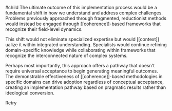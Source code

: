 #child 
The ultimate outcome of this implementation process would be a fundamental shift in how we understand and address complex challenges. Problems previously approached through fragmented, reductionist methods would instead be engaged through [[coherence]]-based frameworks that recognize their field-level dynamics.

This shift would not eliminate specialized expertise but would [[context]] ualize it within integrated understanding. Specialists would continue refining domain-specific knowledge while collaborating within frameworks that recognize the interconnected nature of complex systems.

Perhaps most importantly, this approach offers a pathway that doesn't require universal acceptance to begin generating meaningful outcomes. The demonstrable effectiveness of [[coherence]]-based methodologies in specific domains can drive adoption regardless of conceptual acceptance, creating an implementation pathway based on pragmatic results rather than ideological conversion.

Retry